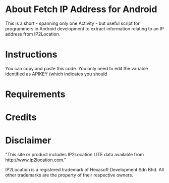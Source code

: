 # About Fetch IP Address for Android
This is a short - spanning only one Activity - but useful script for programmers in Android development to extract information relating to an IP address from IP2Location. 


# Instructions
You can copy and paste this code. You only need to edit the variable identified as APIKEY (which indicates you should 

# Requirements

# Credits

# Disclaimer
"This site or product includes IP2Location LITE data available from http://www.ip2location.com."

IP2Location is a registered trademark of Hexasoft Development Sdn Bhd. All other trademarks are the property of their respective owners.
